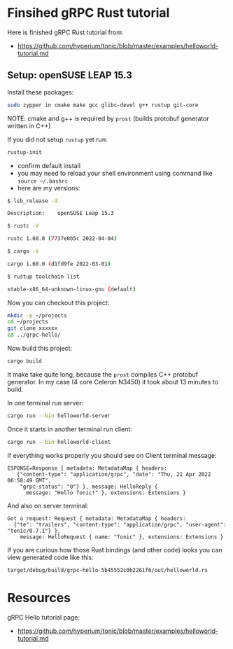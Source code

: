 # Finsihed gRPC Rust tutorial

Here is finished gRPC Rust tutorial
from:
- https://github.com/hyperium/tonic/blob/master/examples/helloworld-tutorial.md

## Setup: openSUSE LEAP 15.3

Install these packages:
```bash
sudo zypper in cmake make gcc glibc-devel g++ rustup git-core
```

NOTE: cmake and g++ is required by `prost` (builds protobuf generator written in C++)

If you did not setup `rustup` yet run:
```bash
rustup-init
```
- confirm default install
- you may need to reload your shell environment
  using command like `source ~/.bashrc`
- here are my versions:

```bash
$ lsb_release -d

Description:	openSUSE Leap 15.3

$ rustc -V

rustc 1.60.0 (7737e0b5c 2022-04-04)

$ cargo -V

cargo 1.60.0 (d1fd9fe 2022-03-01)

$ rustup toolchain list

stable-x86_64-unknown-linux-gnu (default)
```

Now you can checkout this project:
```bash
mkdir -p ~/projects
cd ~/projects
git clone xxxxxx
cd ../grpc-hello/
```

Now build this project:
```bash
cargo build
```
It make take quite long, because the `prost` compiles C++ protobuf generator.
In my case (4 core Celeron N3450) it took about 13 minutes to build.

In one terminal run server:
```bash
cargo run --bin helloworld-server
```

Once it starts in another terminal run client:
```bash
cargo run --bin helloworld-client
```

If everything works properly you should see on Client terminal message:
```
ESPONSE=Response { metadata: MetadataMap { headers:
   {"content-type": "application/grpc", "date": "Thu, 21 Apr 2022 06:58:49 GMT",
    "grpc-status": "0"} }, message: HelloReply {
      message: "Hello Tonic!" }, extensions: Extensions }
```

And also on server terminal:
```
Got a request: Request { metadata: MetadataMap { headers: 
  {"te": "trailers", "content-type": "application/grpc", "user-agent": "tonic/0.7.1"} },
    message: HelloRequest { name: "Tonic" }, extensions: Extensions }
```

If you are curious how those Rust bindings (and other code) looks you can
view generated code like this:
```
target/debug/build/grpc-hello-5b45552c0b2261f6/out/helloworld.rs
```

# Resources

gRPC Hello tutorial page:
- https://github.com/hyperium/tonic/blob/master/examples/helloworld-tutorial.md

